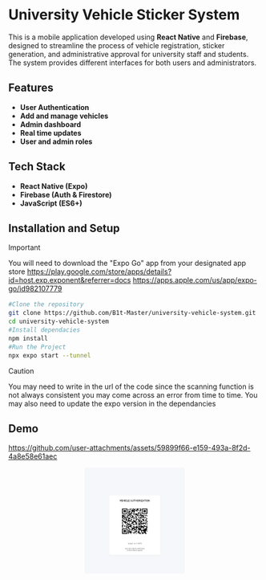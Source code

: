 # University Vehicle Sticker System

This is a mobile application developed using **React Native** and **Firebase**, designed to streamline the process of vehicle registration, sticker generation, and administrative approval for university staff and students. The system provides different interfaces for both users and administrators.

## Features

- **User Authentication**
- **Add and manage vehicles**
- **Admin dashboard**
- **Real time updates**
- **User and admin roles**

## Tech Stack

- **React Native (Expo)**
- **Firebase (Auth & Firestore)**
- **JavaScript (ES6+)**

## Installation and Setup

> [!IMPORTANT]  
> You will need to download the "Expo Go" app from your designated app store
> https://play.google.com/store/apps/details?id=host.exp.exponent&referrer=docs https://apps.apple.com/us/app/expo-go/id982107779

```bash
#Clone the repository
git clone https://github.com/B1t-Master/university-vehicle-system.git
cd university-vehicle-system
#Install dependacies
npm install
#Run the Project
npx expo start --tunnel
```

> [!CAUTION]
> You may need to write in the url of the code since the scanning function is not always consistent you may come across an error from time to time.
> You may also need to update the expo version in the dependancies

## Demo


https://github.com/user-attachments/assets/59899f66-e159-493a-8f2d-4a8e58e61aec


<p align="center" width="100%">
<img src="./demo/qr.jpg" width="200" height="211"/>
</p>
